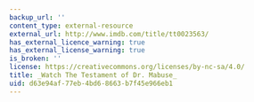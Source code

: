 ```yaml
---
backup_url: ''
content_type: external-resource
external_url: http://www.imdb.com/title/tt0023563/
has_external_licence_warning: true
has_external_license_warning: true
is_broken: ''
license: https://creativecommons.org/licenses/by-nc-sa/4.0/
title: _Watch The Testament of Dr. Mabuse_
uid: d63e94af-77eb-4bd6-8663-b7f45e966eb1
---
```

